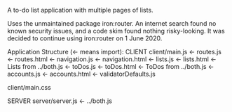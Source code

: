 A to-do list application with multiple pages of lists.

Uses the unmaintained package iron:router. An internet search found no known security issues, and a code skim found nothing risky-looking. It was decided to continue using iron:router on 1 June 2020.

Application Structure (<- means import):
CLIENT
client/main.js  <- routes.js  <- routes.html
	    	       	      <- navigation.js  <- navigation.html
			      <- lists.js       <- lists.html
			      	 		<- Lists from ../both.js
						<- toDos.js               <- toDos.html
						      			  <- ToDos from ../both.js
			      <- accounts.js    <- accounts.html
			      	 		<- validatorDefaults.js

client/main.css

SERVER
server/server.js  <- ../both.js
